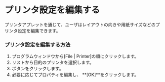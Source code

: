 # プリンタ設定を編集する

プリンタアプレットを通じて、ユーザはレイアウトの向きや用紙サイズなどのプリンタ設定を編集できます。

### プリンタ設定を編集する方法

1. プログラムウィンドウから[File | Printer]の順にクリックします。
2. リストから目的のプリンタを選択します。
3. ボタンをクリックします。
4. 必要に応じてプロパティを編集し、 **[OK]**をクリックします。